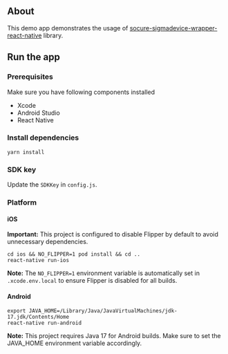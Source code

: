 ## About
This demo app demonstrates the usage of [socure-sigmadevice-wrapper-react-native](https://github.com/socure-inc/socure-sigmadevice-wrapper-react-native) library.

## Run the app
### Prerequisites
Make sure you have following components installed
* Xcode
* Android Studio
* React Native

### Install dependencies

```
yarn install
```

### SDK key
Update the `SDKKey` in `config.js`.

### Platform
#### iOS
**Important:** This project is configured to disable Flipper by default to avoid unnecessary dependencies.

```
cd ios && NO_FLIPPER=1 pod install && cd ..
react-native run-ios
```

**Note:** The `NO_FLIPPER=1` environment variable is automatically set in `.xcode.env.local` to ensure Flipper is disabled for all builds.

#### Android
```
export JAVA_HOME=/Library/Java/JavaVirtualMachines/jdk-17.jdk/Contents/Home
react-native run-android
```

**Note:** This project requires Java 17 for Android builds. Make sure to set the JAVA_HOME environment variable accordingly.
